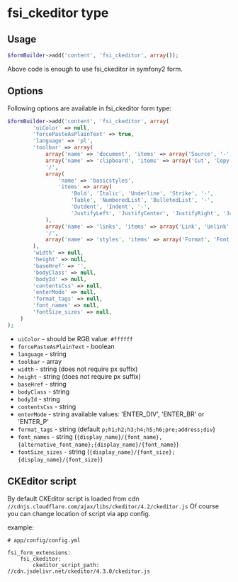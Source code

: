 # fsi_ckeditor type

## Usage

```php
$formBuilder->add('content', 'fsi_ckeditor', array());
```

Above code is enough to use fsi_ckeditor in symfony2 form.

## Options

Following options are available in fsi_ckeditor form type:

```php
$formBuilder->add('content', 'fsi_ckeditor', array(
        'uiColor' => null,
        'forcePasteAsPlainText' => true,
        'language' => 'pl',
        'toolbar' => array(
            array('name' => 'document', 'items' => array('Source', '-', 'NewPage', '-', 'Templates' )),
            array('name' => 'clipboard', 'items' => array('Cut', 'Copy', 'Paste', '-', 'Undo', 'Redo' )),
            '/',
            array(
                'name' => 'basicstyles',
                'items' => array(
                    'Bold', 'Italic', 'Underline', 'Strike', '-',
                    'Table', 'NumberedList', 'BulletedList', '-',
                    'Outdent', 'Indent', '-',
                    'JustifyLeft', 'JustifyCenter', 'JustifyRight', 'JustifyBlock')
            ),
            array('name' => 'links', 'items' => array('Link', 'Unlink', '-', 'Image')),
            '/',
            array('name' => 'styles', 'items' => array('Format', 'Font', 'FontSize')),
        ),
        'width' => null,
        'height' => null,
        'baseHref' => '',
        'bodyClass' => null,
        'bodyId' => null,
        'contentsCss' => null,
        'enterMode' => null,
        'format_tags' => null,
        'font_names' => null,
        'fontSize_sizes' => null,
    )
);
```

- ``uiColor`` - should be RGB value: ``#ffffff``
- ``forcePasteAsPlainText`` - boolean
- ``language`` - string
- ``toolbar`` - array
- ``width`` - string (does not require px suffix)
- ``height`` - string (does not require px suffix)
- ``baseHref`` - string
- ``bodyClass`` - string
- ``bodyId`` - string
- ``contentsCss`` - string
- ``enterMode`` - string available values: 'ENTER_DIV', 'ENTER_BR' or 'ENTER_P'
- ``format_tags`` - string (default ``p;h1;h2;h3;h4;h5;h6;pre;address;div``)
- ``font_names`` - string (``{display_name}/{font_name},{alternative_font_name};{display_name}/{font_name}``)
- ``fontSize_sizes`` - string (``{display_name}/{font_size};{display_name}/{font_size}``)

## CKEditor script

By default CKEditor script is loaded from cdn ``//cdnjs.cloudflare.com/ajax/libs/ckeditor/4.2/ckeditor.js``
Of course you can change location of script via app config.

example:
```
# app/config/config.yml

fsi_form_extensions:
    fsi_ckeditor:
        ckeditor_script_path: //cdn.jsdelivr.net/ckeditor/4.3.0/ckeditor.js
```
